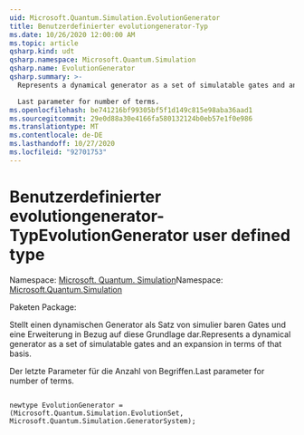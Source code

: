 ```yaml
---
uid: Microsoft.Quantum.Simulation.EvolutionGenerator
title: Benutzerdefinierter evolutiongenerator-Typ
ms.date: 10/26/2020 12:00:00 AM
ms.topic: article
qsharp.kind: udt
qsharp.namespace: Microsoft.Quantum.Simulation
qsharp.name: EvolutionGenerator
qsharp.summary: >-
  Represents a dynamical generator as a set of simulatable gates and an expansion in terms of that basis.

  Last parameter for number of terms.
ms.openlocfilehash: be741216bf99305bf5f1d149c815e98aba36aad1
ms.sourcegitcommit: 29e0d88a30e4166fa580132124b0eb57e1f0e986
ms.translationtype: MT
ms.contentlocale: de-DE
ms.lasthandoff: 10/27/2020
ms.locfileid: "92701753"
---
```

# <a name="evolutiongenerator-user-defined-type"></a><span data-ttu-id="1788a-102">Benutzerdefinierter evolutiongenerator-Typ</span><span class="sxs-lookup"><span data-stu-id="1788a-102">EvolutionGenerator user defined type</span></span>

<span data-ttu-id="1788a-103">Namespace: [Microsoft. Quantum. Simulation](xref:Microsoft.Quantum.Simulation)</span><span class="sxs-lookup"><span data-stu-id="1788a-103">Namespace: [Microsoft.Quantum.Simulation](xref:Microsoft.Quantum.Simulation)</span></span>

<span data-ttu-id="1788a-104">Paketen [](https://nuget.org/packages/)</span><span class="sxs-lookup"><span data-stu-id="1788a-104">Package: [](https://nuget.org/packages/)</span></span>


<span data-ttu-id="1788a-105">Stellt einen dynamischen Generator als Satz von simulier baren Gates und eine Erweiterung in Bezug auf diese Grundlage dar.</span><span class="sxs-lookup"><span data-stu-id="1788a-105">Represents a dynamical generator as a set of simulatable gates and an expansion in terms of that basis.</span></span>

<span data-ttu-id="1788a-106">Der letzte Parameter für die Anzahl von Begriffen.</span><span class="sxs-lookup"><span data-stu-id="1788a-106">Last parameter for number of terms.</span></span>

```qsharp

newtype EvolutionGenerator = (Microsoft.Quantum.Simulation.EvolutionSet, Microsoft.Quantum.Simulation.GeneratorSystem);
```

